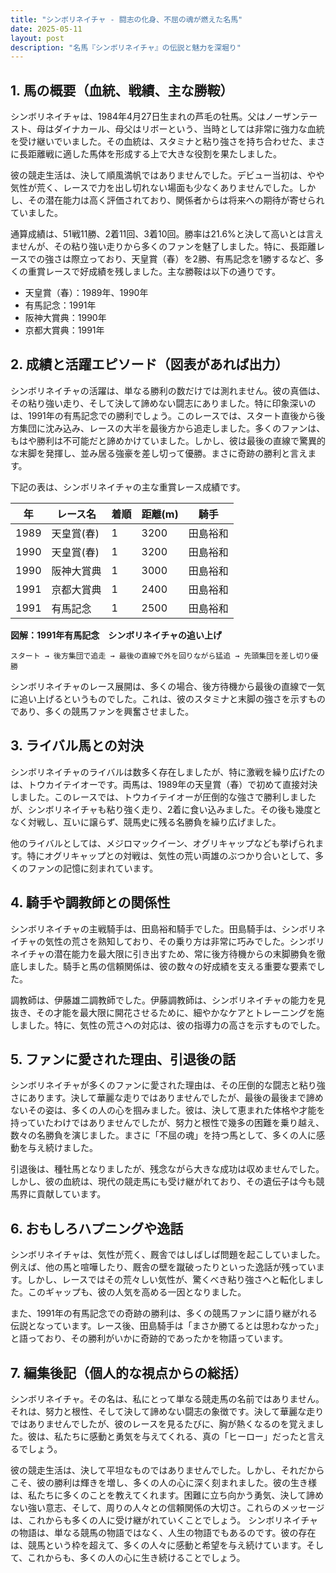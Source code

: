 ```yaml
---
title: "シンボリネイチャ - 闘志の化身、不屈の魂が燃えた名馬"
date: 2025-05-11
layout: post
description: "名馬『シンボリネイチャ』の伝説と魅力を深堀り"
---
```


## 1. 馬の概要（血統、戦績、主な勝鞍）

シンボリネイチャは、1984年4月27日生まれの芦毛の牡馬。父はノーザンテースト、母はダイナカール、母父はリボーという、当時としては非常に強力な血統を受け継いでいました。その血統は、スタミナと粘り強さを持ち合わせた、まさに長距離戦に適した馬体を形成する上で大きな役割を果たしました。

彼の競走生活は、決して順風満帆ではありませんでした。デビュー当初は、やや気性が荒く、レースで力を出し切れない場面も少なくありませんでした。しかし、その潜在能力は高く評価されており、関係者からは将来への期待が寄せられていました。

通算成績は、51戦11勝、2着11回、3着10回。勝率は21.6%と決して高いとは言えませんが、その粘り強い走りから多くのファンを魅了しました。特に、長距離レースでの強さは際立っており、天皇賞（春）を2勝、有馬記念を1勝するなど、多くの重賞レースで好成績を残しました。主な勝鞍は以下の通りです。

* 天皇賞（春）：1989年、1990年
* 有馬記念：1991年
* 阪神大賞典：1990年
* 京都大賞典：1991年


## 2. 成績と活躍エピソード（図表があれば出力）

シンボリネイチャの活躍は、単なる勝利の数だけでは測れません。彼の真価は、その粘り強い走り、そして決して諦めない闘志にありました。特に印象深いのは、1991年の有馬記念での勝利でしょう。このレースでは、スタート直後から後方集団に沈み込み、レースの大半を最後方から追走しました。多くのファンは、もはや勝利は不可能だと諦めかけていました。しかし、彼は最後の直線で驚異的な末脚を発揮し、並み居る強豪を差し切って優勝。まさに奇跡の勝利と言えます。

下記の表は、シンボリネイチャの主な重賞レース成績です。

| 年 | レース名        | 着順 | 距離(m) | 騎手       |
|---|-----------------|-----|---------|------------|
| 1989 | 天皇賞(春)      | 1   | 3200    | 田島裕和   |
| 1990 | 天皇賞(春)      | 1   | 3200    | 田島裕和   |
| 1990 | 阪神大賞典     | 1   | 3000    | 田島裕和   |
| 1991 | 京都大賞典     | 1   | 2400    | 田島裕和   |
| 1991 | 有馬記念       | 1   | 2500    | 田島裕和   |


**図解：1991年有馬記念　シンボリネイチャの追い上げ**

```
スタート → 後方集団で追走 → 最後の直線で外を回りながら猛追 → 先頭集団を差し切り優勝
```

シンボリネイチャのレース展開は、多くの場合、後方待機から最後の直線で一気に追い上げるというものでした。これは、彼のスタミナと末脚の強さを示すものであり、多くの競馬ファンを興奮させました。


## 3. ライバル馬との対決

シンボリネイチャのライバルは数多く存在しましたが、特に激戦を繰り広げたのは、トウカイテイオーです。両馬は、1989年の天皇賞（春）で初めて直接対決しました。このレースでは、トウカイテイオーが圧倒的な強さで勝利しましたが、シンボリネイチャも粘り強く走り、2着に食い込みました。その後も幾度となく対戦し、互いに譲らず、競馬史に残る名勝負を繰り広げました。

他のライバルとしては、メジロマックイーン、オグリキャップなども挙げられます。特にオグリキャップとの対戦は、気性の荒い両雄のぶつかり合いとして、多くのファンの記憶に刻まれています。


## 4. 騎手や調教師との関係性

シンボリネイチャの主戦騎手は、田島裕和騎手でした。田島騎手は、シンボリネイチャの気性の荒さを熟知しており、その乗り方は非常に巧みでした。シンボリネイチャの潜在能力を最大限に引き出すため、常に後方待機からの末脚勝負を徹底しました。騎手と馬の信頼関係は、彼の数々の好成績を支える重要な要素でした。

調教師は、伊藤雄二調教師でした。伊藤調教師は、シンボリネイチャの能力を見抜き、その才能を最大限に開花させるために、細やかなケアとトレーニングを施しました。特に、気性の荒さへの対応は、彼の指導力の高さを示すものでした。


## 5. ファンに愛された理由、引退後の話

シンボリネイチャが多くのファンに愛された理由は、その圧倒的な闘志と粘り強さにあります。決して華麗な走りではありませんでしたが、最後の最後まで諦めないその姿は、多くの人の心を掴みました。彼は、決して恵まれた体格や才能を持っていたわけではありませんでしたが、努力と根性で幾多の困難を乗り越え、数々の名勝負を演じました。まさに「不屈の魂」を持つ馬として、多くの人に感動を与え続けました。

引退後は、種牡馬となりましたが、残念ながら大きな成功は収めませんでした。しかし、彼の血統は、現代の競走馬にも受け継がれており、その遺伝子は今も競馬界に貢献しています。


## 6. おもしろハプニングや逸話

シンボリネイチャは、気性が荒く、厩舎ではしばしば問題を起こしていました。例えば、他の馬と喧嘩したり、厩舎の壁を蹴破ったりといった逸話が残っています。しかし、レースではその荒々しい気性が、驚くべき粘り強さへと転化しました。このギャップも、彼の人気を高める一因となりました。

また、1991年の有馬記念での奇跡の勝利は、多くの競馬ファンに語り継がれる伝説となっています。レース後、田島騎手は「まさか勝てるとは思わなかった」と語っており、その勝利がいかに奇跡的であったかを物語っています。


## 7. 編集後記（個人的な視点からの総括）

シンボリネイチャ。その名は、私にとって単なる競走馬の名前ではありません。それは、努力と根性、そして決して諦めない闘志の象徴です。決して華麗な走りではありませんでしたが、彼のレースを見るたびに、胸が熱くなるのを覚えました。彼は、私たちに感動と勇気を与えてくれる、真の「ヒーロー」だったと言えるでしょう。

彼の競走生活は、決して平坦なものではありませんでした。しかし、それだからこそ、彼の勝利は輝きを増し、多くの人の心に深く刻まれました。彼の生き様は、私たちに多くのことを教えてくれます。困難に立ち向かう勇気、決して諦めない強い意志、そして、周りの人々との信頼関係の大切さ。これらのメッセージは、これからも多くの人に受け継がれていくことでしょう。  シンボリネイチャの物語は、単なる競馬の物語ではなく、人生の物語でもあるのです。彼の存在は、競馬という枠を超えて、多くの人々に感動と希望を与え続けています。そして、これからも、多くの人の心に生き続けることでしょう。
